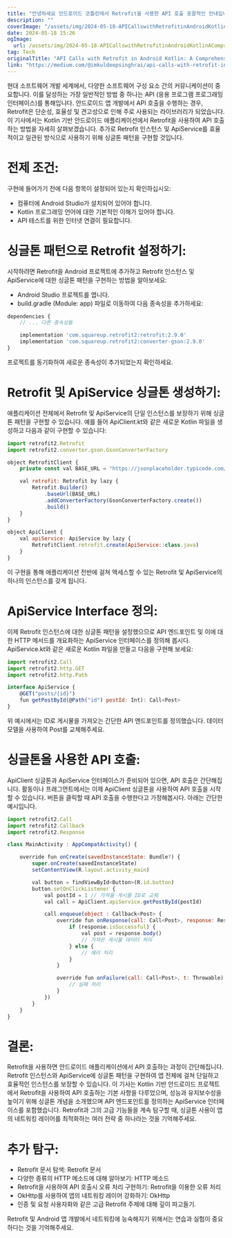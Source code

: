 ```yaml
---
title: "안녕하세요 안드로이드 코틀린에서 Retrofit을 사용한 API 호출 포괄적인 안내입니다"
description: ""
coverImage: "/assets/img/2024-05-18-APICallswithRetrofitinAndroidKotlinAComprehensiveGuide_0.png"
date: 2024-05-18 15:26
ogImage:
  url: /assets/img/2024-05-18-APICallswithRetrofitinAndroidKotlinAComprehensiveGuide_0.png
tag: Tech
originalTitle: "API Calls with Retrofit in Android Kotlin: A Comprehensive Guide"
link: "https://medium.com/@imkuldeepsinghrai/api-calls-with-retrofit-in-android-kotlin-a-comprehensive-guide-e049e19deba9"
---
```


현대 소프트웨어 개발 세계에서, 다양한 소프트웨어 구성 요소 간의 커뮤니케이션이 중요합니다. 이를 달성하는 가장 일반적인 방법 중 하나는 API (응용 프로그램 프로그래밍 인터페이스)를 통해입니다. 안드로이드 앱 개발에서 API 호출을 수행하는 경우, Retrofit은 단순성, 효율성 및 견고성으로 인해 주로 사용되는 라이브러리가 되었습니다. 이 기사에서는 Kotlin 기반 안드로이드 애플리케이션에서 Retrofit을 사용하여 API 호출하는 방법을 자세히 살펴보겠습니다. 추가로 Retrofit 인스턴스 및 ApiService를 효율적이고 일관된 방식으로 사용하기 위해 싱글톤 패턴을 구현할 것입니다.

# 전제 조건:

구현에 들어가기 전에 다음 항목이 설정되어 있는지 확인하십시오:

- 컴퓨터에 Android Studio가 설치되어 있어야 합니다.
- Kotlin 프로그래밍 언어에 대한 기본적인 이해가 있어야 합니다.
- API 테스트를 위한 인터넷 연결이 필요합니다.

<div class="content-ad"></div>

# 싱글톤 패턴으로 Retrofit 설정하기:

시작하려면 Retrofit을 Android 프로젝트에 추가하고 Retrofit 인스턴스 및 ApiService에 대한 싱글톤 패턴을 구현하는 방법을 알아보세요:

- Android Studio 프로젝트를 엽니다.
- build.gradle (Module: app) 파일로 이동하여 다음 종속성을 추가하세요:

```js
dependencies {
    // ... 다른 종속성들

    implementation 'com.squareup.retrofit2:retrofit:2.9.0'
    implementation 'com.squareup.retrofit2:converter-gson:2.9.0'
}
```

<div class="content-ad"></div>

프로젝트를 동기화하여 새로운 종속성이 추가되었는지 확인하세요.

# Retrofit 및 ApiService 싱글톤 생성하기:

애플리케이션 전체에서 Retrofit 및 ApiService의 단일 인스턴스를 보장하기 위해 싱글톤 패턴을 구현할 수 있습니다. 예를 들어 ApiClient.kt와 같은 새로운 Kotlin 파일을 생성하고 다음과 같이 구현할 수 있습니다:

```js
import retrofit2.Retrofit
import retrofit2.converter.gson.GsonConverterFactory

object RetrofitClient {
    private const val BASE_URL = "https://jsonplaceholder.typicode.com/"

    val retrofit: Retrofit by lazy {
        Retrofit.Builder()
            .baseUrl(BASE_URL)
            .addConverterFactory(GsonConverterFactory.create())
            .build()
    }
}

object ApiClient {
    val apiService: ApiService by lazy {
        RetrofitClient.retrofit.create(ApiService::class.java)
    }
}
```

<div class="content-ad"></div>

이 구현을 통해 애플리케이션 전반에 걸쳐 액세스할 수 있는 Retrofit 및 ApiService의 하나의 인스턴스를 갖게 됩니다.

# ApiService Interface 정의:

이제 Retrofit 인스턴스에 대한 싱글톤 패턴을 설정했으므로 API 엔드포인트 및 이에 대한 HTTP 메서드를 개요화하는 ApiService 인터페이스를 정의해 봅시다. ApiService.kt와 같은 새로운 Kotlin 파일을 만들고 다음을 구현해 보세요:

```js
import retrofit2.Call
import retrofit2.http.GET
import retrofit2.http.Path

interface ApiService {
    @GET("posts/{id}")
    fun getPostById(@Path("id") postId: Int): Call<Post>
}
```

<div class="content-ad"></div>

위 예시에서는 ID로 게시물을 가져오는 간단한 API 엔드포인트를 정의했습니다. 데이터 모델을 사용하여 Post를 교체해주세요.

# 싱글톤을 사용한 API 호출:

ApiClient 싱글톤과 ApiService 인터페이스가 준비되어 있으면, API 호출은 간단해집니다. 활동이나 프래그먼트에서는 이제 ApiClient 싱글톤을 사용하여 API 호출을 시작할 수 있습니다. 버튼을 클릭할 때 API 호출을 수행한다고 가정해봅시다. 아래는 간단한 예시입니다.

```js
import retrofit2.Call
import retrofit2.Callback
import retrofit2.Response

class MainActivity : AppCompatActivity() {

    override fun onCreate(savedInstanceState: Bundle?) {
        super.onCreate(savedInstanceState)
        setContentView(R.layout.activity_main)

        val button = findViewById<Button>(R.id.button)
        button.setOnClickListener {
            val postId = 1 // 가져올 게시물 ID로 교체
            val call = ApiClient.apiService.getPostById(postId)

            call.enqueue(object : Callback<Post> {
                override fun onResponse(call: Call<Post>, response: Response<Post>) {
                    if (response.isSuccessful) {
                        val post = response.body()
                        // 가져온 게시물 데이터 처리
                    } else {
                        // 에러 처리
                    }
                }

                override fun onFailure(call: Call<Post>, t: Throwable) {
                    // 실패 처리
                }
            })
        }
    }
}
```

<div class="content-ad"></div>

# 결론:

Retrofit을 사용하면 안드로이드 애플리케이션에서 API 호출하는 과정이 간단해집니다. Retrofit 인스턴스와 ApiService에 싱글톤 패턴을 구현하여 앱 전체에 걸쳐 단일하고 효율적인 인스턴스를 보장할 수 있습니다. 이 기사는 Kotlin 기반 안드로이드 프로젝트에서 Retrofit을 사용하여 API 호출하는 기본 사항을 다루었으며, 성능과 유지보수성을 높이기 위해 싱글톤 개념을 소개했으며 API 엔드포인트를 정의하는 ApiService 인터페이스를 포함했습니다. Retrofit과 그의 고급 기능들을 계속 탐구할 때, 싱글톤 사용이 앱의 네트워킹 레이어를 최적화하는 여러 전략 중 하나라는 것을 기억해주세요.

# 추가 탐구:

- Retrofit 문서 탐색: Retrofit 문서
- 다양한 종류의 HTTP 메소드에 대해 알아보기: HTTP 메소드
- Retrofit을 사용하여 API 호출시 오류 처리 구현하기: Retrofit을 이용한 오류 처리
- OkHttp를 사용하여 앱의 네트워킹 레이어 강화하기: OkHttp
- 인증 및 요청 사용자화와 같은 고급 Retrofit 주제에 대해 깊이 파고들기.

<div class="content-ad"></div>

Retrofit 및 Android 앱 개발에서 네트워킹에 능숙해지기 위해서는 연습과 실험이 중요하다는 것을 기억해주세요.
